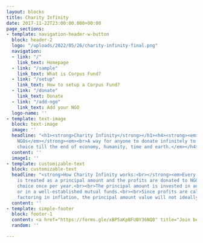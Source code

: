 ```yaml
---
layout: blocks
title: Charity Infinity
date: 2017-11-22T23:00:00.000+00:00
page_sections:
- template: navigation-header-w-button
  block: header-2
  logo: "/uploads/2022/05/26/charity-infinity-final.png"
  navigation:
  - link: "/"
    link_text: Homepage
  - link: "/sample"
    link_text: What is Corpus Fund?
  - link: "/setup"
    link_text: How to setup a Corpus Fund?
  - link: "/donate"
    link_text: Donate
  - link: "/add-ngo"
    link_text: Add your NGO
  logo-name: ''
- template: text-image
  block: text-image
  image: ''
  headline: "<h1><strong>Charity Infinity</strong></h1><h4><strong><em>Helps other
    NGOs</em></strong><em><br>A way for anyone to donate infinitely to an NGO of their
    choice till the end of economy, humanity, time and earth.</em></h4>"
  content: ''
  image1: ''
- template: customizable-text
  block: customizable-text
  headline: "<strong>How Charity Infinity works:<br></strong><em>Every contribution
    is treated as a principal amount and the profits are donated to NGO of user’s
    choice once per year.​<br><br>The principal amount is invested in an index fund
    or in a well-established mutual funds.​<br><br>Since profits are calculated after
    factoring in inflation, the principal amount value will not ideally diminish forever.</em>"
  content: ''
- template: simple-footer
  block: footer-1
  content: <a href="https://forms.gle/xBP5aKpBFUBY36NQ8" title="Join beta list"><button type="button" class="btn btn-warning" style="padding:10px; border:0px; border-radius:10px;"><h2>Join beta list</h2></button></a><strong><br><br></strong><br>Made with ❤︎ in India.
  random: ''

---
```

